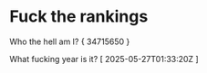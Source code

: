 # Fuck the rankings

Who the hell am I?
{ 34715650 }

What fucking year is it?
[ 2025-05-27T01:33:20Z ]
